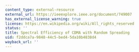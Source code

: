 ```yaml
---
content_type: external-resource
external_url: https://ieeexplore.ieee.org/document/749007
has_external_license_warning: true
license: https://en.wikipedia.org/wiki/All_rights_reserved
status: ''
title: Spectral Efficiency of CDMA with Random Spreading
uid: f2ddca7a-9848-44c5-bed4-5da10b4838d4
wayback_url: ''
---
```

